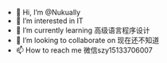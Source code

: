 - 👋 Hi, I’m @Nukually
- 👀 I’m interested in IT
- 🌱 I’m currently learning 高级语言程序设计
- 💞️ I’m looking to collaborate on 现在还不知道
- 📫 How to reach me 微信szy15133706007

<!---
Nukually/Nukually is a ✨ special ✨ repository because its `README.md` (this file) appears on your GitHub profile.
You can click the Preview link to take a look at your changes.
--->
